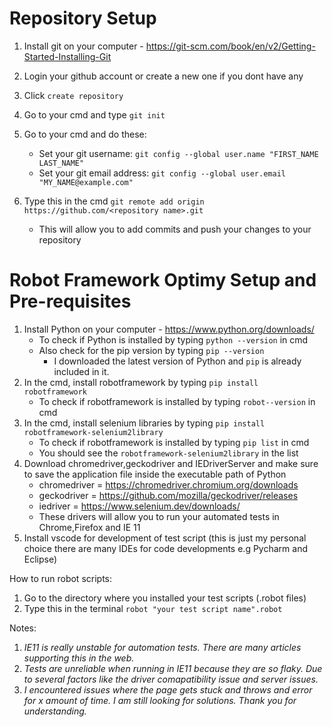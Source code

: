 # Repository Setup
1. Install git on your computer - https://git-scm.com/book/en/v2/Getting-Started-Installing-Git

2. Login your github account or create a new one if you dont have any

3. Click `create repository`

4. Go to your cmd and type `git init`

5. Go to your cmd and do these:
    - Set your git username: `git config --global user.name "FIRST_NAME LAST_NAME"`
    - Set your git email address: `git config --global user.email "MY_NAME@example.com"`

6. Type this in the cmd `git remote add origin https://github.com/<repository name>.git`
    - This will allow you to add commits and push your changes to your repository

# Robot Framework Optimy Setup and Pre-requisites

1. Install Python on your computer - https://www.python.org/downloads/
    - To check if Python is installed by typing `python --version` in cmd
    - Also check for the pip version by typing `pip --version`
        - I downloaded the latest version of Python and `pip` is already included in it.
2. In the cmd, install robotframework by typing `pip install robotframework`
    - To check if robotframework is installed by typing `robot--version` in cmd
3. In the cmd, install selenium libraries by typing `pip install robotframework-selenium2library`
    - To check if robotframework is installed by typing `pip list` in cmd
    - You should see the `robotframework-selenium2library` in the list
4. Download chromedriver,geckodriver and IEDriverServer and make sure to save the application file inside the executable path of Python
    - chromedriver = https://chromedriver.chromium.org/downloads
    - geckodriver = https://github.com/mozilla/geckodriver/releases
    - iedriver = https://www.selenium.dev/downloads/
    - These drivers will allow you to run your automated tests in Chrome,Firefox and IE 11
5. Install vscode for development of test script (this is just my personal choice there are many IDEs for code developments e.g Pycharm and Eclipse)

How to run robot scripts:
1. Go to the directory where you installed your test scripts (.robot files)
2. Type this in the terminal `robot "your test script name".robot`

Notes:
1. *IE11 is really unstable for automation tests. There are many articles supporting this in the web.*
2. *Tests are unreliable when running in IE11 because they are so flaky. Due to several factors like the driver comapatibility issue and server issues.*
3. *I encountered issues where the page gets stuck and throws and error for x amount of time. I am still looking for solutions. Thank you for understanding.*
